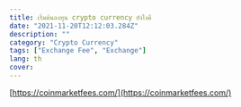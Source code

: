 ```yaml
---
title: เริ่มต้นลงทุน crypto currency ยังไงดี
date: "2021-11-20T12:12:03.284Z"
description: ""
category: "Crypto Currency"
tags: ["Exchange Fee", "Exchange"]
lang: th
cover:
---
```


[https://coinmarketfees.com/](https://coinmarketfees.com/)
